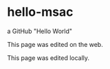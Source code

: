 # hello-msac
a GitHub "Hello World"

This page was edited on the web. 

This page was edited locally. 
